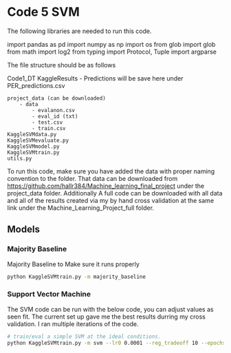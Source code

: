 # Code 5 SVM

The following libraries are needed to run this code. 

import pandas as pd
import numpy as np
import os
from glob import glob
from math import log2
from typing import Protocol, Tuple
import argparse





The file structure should be as follows

Code1_DT
    KaggleResults
        - Predictions will be save here under PER_predictions.csv

    project_data (can be downloaded)
        - data
            - evalanon.csv
            - eval_id (txt)
            - test.csv
            - train.csv
    KaggleSVMdata.py
    KaggleSVMevaluate.py
    KaggleSVMmodel.py
    KaggleSVMtrain.py
    utils.py


To run this code, make sure you have added the data with proper naming convention to the folder. That data can be downloaded from https://github.com/hallr384/Machine_learning_final_project under the project_data folder. Additionally A full code can be downloaded with all data and all of the results created via my by hand cross validation at the same link under the Machine_Learning_Project_full folder.




## Models

### Majority Baseline

Majority Baseline to Make sure it runs properly
```sh
python KaggleSVMtrain.py -m majority_baseline 
```

### Support Vector Machine


The SVM code can be run with the below code, you can adjust values as seen fit. The current set up gave me the best results durring my cross validation. I ran multiple iterations of the code. 

```sh
# train/eval a simple SVM at the ideal conditions.
python KaggleSVMtrain.py -m svm --lr0 0.0001 --reg_tradeoff 10 --epochs 20
```


